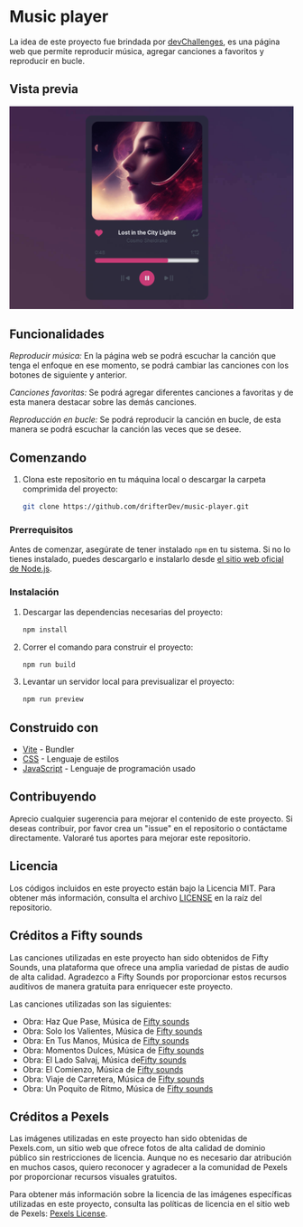 # Music player

La idea de este proyecto fue brindada por [devChallenges](https://devchallenges.io/challenges), es una página web que permite reproducir música, agregar canciones a favoritos y reproducir en bucle.

## Vista previa

<img src="./public/preview.png">

## Funcionalidades

_Reproducir música:_ En la página web se podrá escuchar la canción que tenga el enfoque en ese momento, se podrá cambiar las canciones con los botones de siguiente y anterior.

_Canciones favoritas:_ Se podrá agregar diferentes canciones a favoritas y de esta manera destacar sobre las demás canciones.

_Reproducción en bucle:_ Se podrá reproducir la canción en bucle, de esta manera se podrá escuchar la canción las veces que se desee.

## Comenzando 

1. Clona este repositorio en tu máquina local o descargar la carpeta comprimida del proyecto:

   ```bash
   git clone https://github.com/drifterDev/music-player.git
   ```

### Prerrequisitos 

Antes de comenzar, asegúrate de tener instalado `npm` en tu sistema. Si no lo tienes instalado, puedes descargarlo e instalarlo desde [el sitio web oficial de Node.js](https://nodejs.org/).

### Instalación 

1. Descargar las dependencias necesarias del proyecto:

   ```bash
   npm install
   ```

2. Correr el comando para construir el proyecto:

   ```bash
   npm run build
   ```

3. Levantar un servidor local para previsualizar el proyecto:

   ```bash
   npm run preview
   ```

## Construido con 

* [Vite](https://vitejs.dev/) - Bundler
* [CSS](https://developer.mozilla.org/es/docs/Web/CSS) - Lenguaje de estilos
* [JavaScript](https://developer.mozilla.org/es/docs/Web/JavaScript) - Lenguaje de programación usado

## Contribuyendo 

Aprecio cualquier sugerencia para mejorar el contenido de este proyecto. Si deseas contribuir, por favor crea un "issue" en el repositorio o contáctame directamente. Valoraré tus aportes para mejorar este repositorio.

## Licencia 

Los códigos incluidos en este proyecto están bajo la Licencia MIT. Para obtener más información, consulta el archivo [LICENSE](LICENSE) en la raíz del repositorio.

## Créditos a Fifty sounds

Las canciones utilizadas en este proyecto han sido obtenidos de Fifty Sounds, una plataforma que ofrece una amplia variedad de pistas de audio de alta calidad. Agradezco a Fifty Sounds por proporcionar estos recursos auditivos de manera gratuita para enriquecer este proyecto.

Las canciones utilizadas son las siguientes:

* Obra: Haz Que Pase, Música de [Fifty sounds](https://www.fiftysounds.com/es/)
* Obra: Solo los Valientes, Música de [Fifty sounds](https://www.fiftysounds.com/es/)
* Obra: En Tus Manos, Música de [Fifty sounds](https://www.fiftysounds.com/es/)
* Obra: Momentos Dulces, Música de [Fifty sounds](https://www.fiftysounds.com/es/)
* Obra: El Lado Salvaj,  Música de[Fifty sounds]( https://www.fiftysounds.com/es)
* Obra: El Comienzo, Música de [Fifty sounds](https://www.fiftysounds.com/es/)
* Obra: Viaje de Carretera, Música de [Fifty sounds](https://www.fiftysounds.com/es/)
* Obra: Un Poquito de Ritmo, Música de [Fifty sounds](https://www.fiftysounds.com/es/)

## Créditos a Pexels

Las imágenes utilizadas en este proyecto han sido obtenidas de Pexels.com, un sitio web que ofrece fotos de alta calidad de dominio público sin restricciones de licencia. Aunque no es necesario dar atribución en muchos casos, quiero reconocer y agradecer a la comunidad de Pexels por proporcionar recursos visuales gratuitos.

Para obtener más información sobre la licencia de las imágenes específicas utilizadas en este proyecto, consulta las políticas de licencia en el sitio web de Pexels: [Pexels License](https://www.pexels.com/license/).